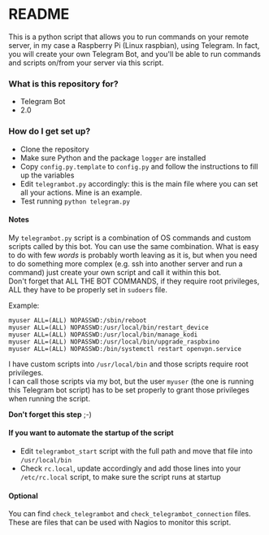 # README #

This is a python script that allows you to run commands on your remote server, in my case a Raspberry Pi (Linux raspbian), using Telegram.
In fact, you will create your own Telegram Bot, and you'll be able to run commands and scripts on/from your server via this script.

### What is this repository for? ###

* Telegram Bot
* 2.0

### How do I get set up? ###

* Clone the repository
* Make sure Python and the package `logger` are installed
* Copy `config.py.template` to `config.py` and follow the instructions to fill up the variables
* Edit `telegrambot.py` accordingly: this is the main file where you can set all your actions. Mine is an example.
* Test running `python telegram.py`

#### Notes
My `telegrambot.py` script is a combination of OS commands and custom scripts called by this bot. You can use the same combination. What is easy to do with few _words_ is probably worth leaving as it is, but when you need to do something more complex (e.g. ssh into another server and run a command) just create your own script and call it within this bot.  
Don't forget that ALL THE BOT COMMANDS, if they require root privileges, ALL they have to be properly set in `sudoers` file.

Example:
```
myuser ALL=(ALL) NOPASSWD:/sbin/reboot
myuser ALL=(ALL) NOPASSWD:/usr/local/bin/restart_device
myuser ALL=(ALL) NOPASSWD:/usr/local/bin/manage_kodi
myuser ALL=(ALL) NOPASSWD:/usr/local/bin/upgrade_raspbxino
myuser ALL=(ALL) NOPASSWD:/bin/systemctl restart openvpn.service
```

I have custom scripts into `/usr/local/bin` and those scripts require root privileges.  
I can call those scripts via my bot, but the
user `myuser` (the one is running this Telegram bot script) has to be set properly to grant those privileges when running the script.  

**Don't forget this step** ;-)


#### If you want to automate the startup of the script

* Edit `telegrambot_start` script with the full path and move that file into `/usr/local/bin`
* Check `rc.local`, update accordingly and add those lines into your `/etc/rc.local` script, to make sure the script runs at startup

#### Optional

You can find `check_telegrambot` and `check_telegrambot_connection` files.
These are files that can be used with Nagios to monitor this script.


